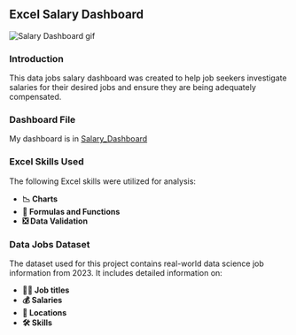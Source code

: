 ## Excel Salary Dashboard
![Salary Dashboard gif](https://github.com/user-attachments/assets/89705582-51e6-4731-8220-aeeeecd07f00)

### Introduction
This data jobs salary dashboard was created to help job seekers investigate salaries for their desired jobs and ensure they are being adequately compensated.

### Dashboard File
My dashboard is in [Salary_Dashboard](Project_1-Dashboard)

### Excel Skills Used

The following Excel skills were utilized for analysis:

- **📉 Charts**
- **🧮 Formulas and Functions**
- **❎ Data Validation**

### Data Jobs Dataset

The dataset used for this project contains real-world data science job information from 2023. It includes detailed information on:

- **👨‍💼 Job titles**
- **💰 Salaries**
- **📍 Locations**
- **🛠️ Skills**
